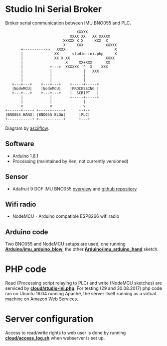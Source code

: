 # Studio Ini Serial Broker

Broker serial communication between IMU BNO055 and PLC.

```
                                XXXXX
                             XXXX XX   XX XXXXX
                          XXXXX X X     XXX  X
                          X     XXX          XXXXX
       +----------->   XXXX                      X
       |              XX      studio-ini.php     X
       |              XX X XX                XXXX
       |                   X     XX+XXX      XX
       |            +--->  XXXXXX  ^  X    XXX
       |            |              |   XXX
       |            |              |
       |            |              |
   +---+---+    +---+---+    +-----+-----+
   |NodeMCU|    |NodeMCU|    |PROCESSING |
   +---+---+    +---+---+    |  SCRIPT   |
       |            |        +-----+-----+
       |            |              |
       v            v              v
+------+----+ +-----+-----+      +-+-+
|BNO055 HAND| |BNO055 BLOW|      |PLC|
+-----------+ +-----------+      +---+
```
Diagram by [asciiflow](http://asciiflow.com).

## Software

* Arduino 1.8.1
* Processing (maintained by Ken, not currently versioned)

## Sensor

* Adafruit 9 DOF IMU BNO055 [overview](https://learn.adafruit.com/adafruit-bno055-absolute-orientation-sensor/overview) and [github repository](https://github.com/adafruit/Adafruit_BNO055)  

## Wifi radio

* NodeMCU - Arduino compatible ESP8266 wifi radio

## Arduino code

Two BNO055 and NodeMCU setups are used, one running [**Arduino/imu_arduino_blow**](https://github.com/dsikar/StudioIniSerialBroker/blob/master/Arduino/imu_arduino_blow/imu_arduino_blow.ino), the other [**Arduino/imu_arduino_hand**](https://github.com/dsikar/StudioIniSerialBroker/blob/master/Arduino/imu_arduino_blow/imu_arduino_blow.ino) sketch.

# PHP code

Read (Processing script relaying to PLC) and write (NodeMCU sketches) are serviced by [**cloud/studio-ini.php**](https://github.com/dsikar/StudioIniSerialBroker/blob/master/cloud/studio-ini.php). For testing (29 and 30.08.2017) php code ran on Ubuntu 16.04 running Apache, the server itself running as a virtual machine on Amazon Web Services.

# Server configuration

Access to read/write rights to web user is done by running [**cloud/access_log.sh**](https://github.com/dsikar/StudioIniSerialBroker/blob/master/cloud/access_log.sh) when webserver is set up.


